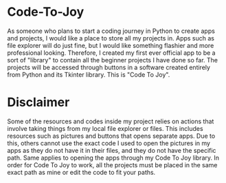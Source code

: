 # Code-To-Joy

As someone who plans to start a coding journey in Python to create apps and projects, I would like a place to store all my projects in. Apps such as file explorer will do just
fine, but I would like something flashier and more professional looking. Therefore, I created my first ever official app to be a sort of "library" to contain all the beginner projects I have done so far. The projects
will be accessed through buttons in a software created entirely from Python and its Tkinter library. This is "Code To Joy".

# Disclaimer
Some of the resources and codes inside my project relies on actions that involve taking things from my local file explorer or files. This includes resources such as pictures and buttons that opens separate apps. Due to this, others cannot use the exact code I used to open the pictures in my apps as they do not have it in their files, and they do not have the specific path. Same applies to opening the apps through my Code To Joy library. In order for Code To Joy to work, all the projects must be placed in the same exact path as mine or edit the code to fit your paths.
